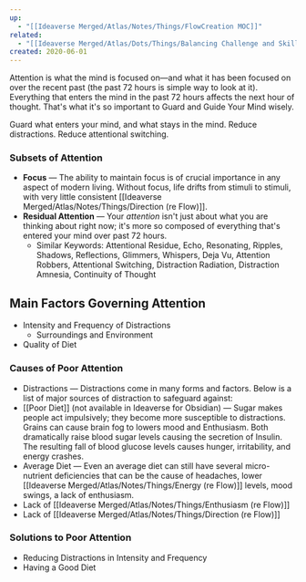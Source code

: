 ```yaml
---
up:
  - "[[Ideaverse Merged/Atlas/Notes/Things/FlowCreation MOC]]"
related:
  - "[[Ideaverse Merged/Atlas/Dots/Things/Balancing Challenge and Skill]]"
created: 2020-06-01
---
```

Attention is what the mind is focused on—and what it has been focused on over the recent past (the past 72 hours is simple way to look at it). Everything that enters the mind in the past 72 hours affects the next hour of thought. That's what it's so important to Guard and Guide Your Mind wisely.

Guard what enters your mind, and what stays in the mind. Reduce distractions. Reduce attentional switching.

### Subsets of Attention
- **Focus** — The ability to maintain focus is of crucial importance in any aspect of modern living. Without focus, life drifts from stimuli to stimuli, with very little consistent [[Ideaverse Merged/Atlas/Notes/Things/Direction (re Flow)]].
- **Residual Attention** — Your *attention* isn't just about what you are thinking about right now; it's more so composed of everything that's entered your mind over past 72 hours.
    - Similar Keywords: Attentional Residue, Echo, Resonating, Ripples, Shadows, Reflections, Glimmers, Whispers, Deja Vu, Attention Robbers, Attentional Switching, Distraction Radiation, Distraction Amnesia, Continuity of Thought

## Main Factors Governing Attention
- Intensity and Frequency of Distractions
    - Surroundings and Environment
- Quality of Diet

### Causes of Poor Attention
- Distractions — Distractions come in many forms and factors. Below is a list of major sources of distraction to safeguard against:
- [[Poor Diet]] (not available in Ideaverse for Obsidian) — Sugar makes people act impulsively; they become more susceptible to distractions. Grains can cause brain fog to lowers mood and Enthusiasm. Both dramatically raise blood sugar levels causing the secretion of Insulin. The resulting fall of blood glucose levels causes hunger, irritability, and energy crashes.
- Average Diet — Even an average diet can still have several micro-nutrient deficiencies that can be the cause of headaches, lower [[Ideaverse Merged/Atlas/Notes/Things/Energy (re Flow)]] levels, mood swings, a lack of enthusiasm.
- Lack of [[Ideaverse Merged/Atlas/Notes/Things/Enthusiasm (re Flow)]]
- Lack of [[Ideaverse Merged/Atlas/Notes/Things/Direction (re Flow)]]

### Solutions to Poor Attention
- Reducing Distractions in Intensity and Frequency
- Having a Good Diet